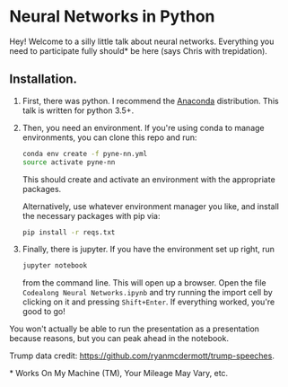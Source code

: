 # Neural Networks in Python

Hey! Welcome to a silly little talk about neural networks. Everything you need
to participate fully should\* be here (says Chris with trepidation).

## Installation.

1. First, there was python. I recommend the
   [Anaconda](https://www.continuum.io/downloads)
   distribution.
   This talk is written for python 3.5+.

2. Then, you need an environment. If you're using conda to manage environments,
   you can clone this repo and run:
   ```bash
   conda env create -f pyne-nn.yml
   source activate pyne-nn
   ```
   This should create and activate an environment with the appropriate
   packages.

   Alternatively, use whatever environment manager you like, and install the
   necessary packages with pip via:
   ```bash
   pip install -r reqs.txt
   ```

3. Finally, there is jupyter. If you have the environment set up right, run
   ```bash
   jupyter notebook
   ```
   from the command line. This will open up a browser. Open the file
   `Codealong Neural Networks.ipynb` and try running the import cell by
   clicking on it and pressing `Shift+Enter`. If everything worked, you're good
   to go!

You won't actually be able to run the presentation as a presentation because
reasons, but you can peak ahead in the notebook.

Trump data credit: https://github.com/ryanmcdermott/trump-speeches.

 \* Works On My Machine (TM), Your Mileage May Vary, etc.
